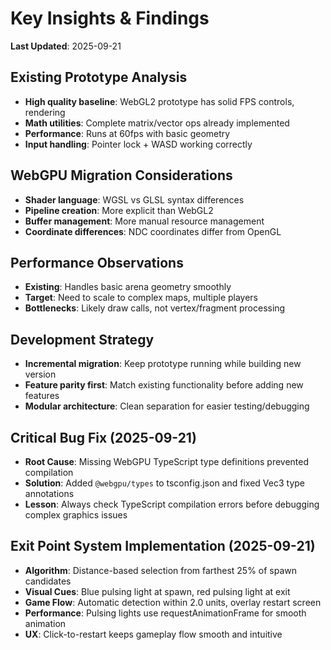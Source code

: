 # Key Insights & Findings

**Last Updated**: 2025-09-21

## Existing Prototype Analysis
- **High quality baseline**: WebGL2 prototype has solid FPS controls, rendering
- **Math utilities**: Complete matrix/vector ops already implemented
- **Performance**: Runs at 60fps with basic geometry
- **Input handling**: Pointer lock + WASD working correctly

## WebGPU Migration Considerations
- **Shader language**: WGSL vs GLSL syntax differences
- **Pipeline creation**: More explicit than WebGL2
- **Buffer management**: More manual resource management
- **Coordinate differences**: NDC coordinates differ from OpenGL

## Performance Observations
- **Existing**: Handles basic arena geometry smoothly
- **Target**: Need to scale to complex maps, multiple players
- **Bottlenecks**: Likely draw calls, not vertex/fragment processing

## Development Strategy
- **Incremental migration**: Keep prototype running while building new version
- **Feature parity first**: Match existing functionality before adding new features
- **Modular architecture**: Clean separation for easier testing/debugging

## Critical Bug Fix (2025-09-21)
- **Root Cause**: Missing WebGPU TypeScript type definitions prevented compilation
- **Solution**: Added `@webgpu/types` to tsconfig.json and fixed Vec3 type annotations
- **Lesson**: Always check TypeScript compilation errors before debugging complex graphics issues

## Exit Point System Implementation (2025-09-21)
- **Algorithm**: Distance-based selection from farthest 25% of spawn candidates
- **Visual Cues**: Blue pulsing light at spawn, red pulsing light at exit
- **Game Flow**: Automatic detection within 2.0 units, overlay restart screen
- **Performance**: Pulsing lights use requestAnimationFrame for smooth animation
- **UX**: Click-to-restart keeps gameplay flow smooth and intuitive